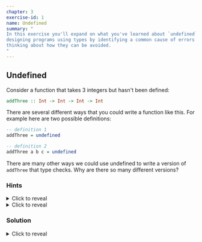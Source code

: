 ```yaml
---
chapter: 3
exercise-id: 1
name: Undefined
summary: "
In this exercise you'll expand on what you've learned about `undefined` and
designing programs using types by identifying a common cause of errors and
thinking about how they can be avoided.
"
---
```


## Undefined

Consider a function that takes 3 integers but hasn't been defined:

```haskell
addThree :: Int -> Int -> Int -> Int
```

There are several different ways that you could write a function like this. For
example here are two possible definitions:

```haskell
-- definition 1
addThree = undefined

-- definition 2
addThree a b c = undefined
```

There are many other ways we could use undefined to write a version of
`addThree` that type checks. Why are there so many different versions?

### Hints

<div class="hints">

<details>
<summary>Click to reveal</summary>
Think about all of the ways that you can η-reduce (eta-reduce) your code when
the definition of the function is `undefined` .
</details>
</div>

<details>
<summary>Click to reveal</summary>
You can also use `undefined` multiple times.
</details>
</div>

### Solution

<div class="solution">
<details>
<summary>Click to reveal</summary>

There are four obvious ways that we might write this function using undefined:

```haskell
-- With all three arguments bound to variables
addThree a b c = undefined

-- With the first two arguments bound to variables
addThree a b = undefined

-- With the first argument bound to a variable
addThree a = undefined

-- With no arguments bound to a variable
addThree = undefined
```

All of these implementations assume that we're replacing the entire body of
`addThree` with `undefined`, but we can replace individual parts of the body as
well. For example, we might create a function called `op` that represents some
binary operation that will eventually be defined as `(+)` but for now we leave
it `undefined`:

```haskell
addThree :: Int -> Int -> Int -> Int
addThree a b c = op a (op b c)
  where
    op :: Int -> Int -> Int
    op = undefined
```

Or, we could write a pointfree version of this function, with the `undefined` inline:

```haskell
addThree = (undefined .) . undefined
```

Be careful though! We can also use `undefined` to write functions that compile,
but won't really make sense if we try to define the undefined expressions. For
example, we could write:

```haskell
addThree :: Int -> Int -> Int -> Int
addThree = undefined . undefined
```

Although this will compile, there isn't a reasonable definition we could provide
for `undefined` that would do what we want.
`undefined`. We can address that by factoring the use of `undefined` out into a
function and giving it an explicit type annotation, as we did in our earlier
example using `op`:

```haskell
addThree :: Int -> Int -> Int -> Int
addThree = op . op
  where
    op :: Int -> Int -> Int
    op = undefined
```

Now if we try to compile our program, we'll get a useful error message:

```haskell
Undefined.hs:4:12-13: error: …
    • Couldn't match type ‘Int’ with ‘Int -> Int’
      Expected: Int -> Int -> Int -> Int
        Actual: Int -> Int -> Int
    • In the first argument of ‘(.)’, namely ‘op’
      In the expression: op . op
      In an equation for ‘addThree’:
          addThree
            = op . op
            where
                op :: Int -> Int -> Int
                op = undefined
  |
Undefined.hs:4:17-18: error: …
    • Couldn't match type ‘Int -> Int’ with ‘Int’
      Expected: Int -> Int
        Actual: Int -> Int -> Int
    • Probable cause: ‘op’ is applied to too few arguments
      In the second argument of ‘(.)’, namely ‘op’
      In the expression: op . op
      In an equation for ‘addThree’:
          addThree
            = op . op
            where
                op :: Int -> Int -> Int
                op = undefined
  |
Compilation failed.
```

This gets to the heart of the question "why are there so many different ways to
define an expression using undefined”. Since `undefined` can be used anywhere,
for an expression of any type, it's extremely flexible. You can use `undefined`
almost anywhere, to fill in for almost anything, even things that wouldn't ever
make sense with real code. That's one of the drawbacks of this technique. When
you allow the compiler to infer the type of undefined, you may find that you're
getting a false sense of security when your program compiles. It's useful
frequently enough that you shouldn't necessarily avoid it altogether, but beware
of the drawbacks.

</details>
</div>
